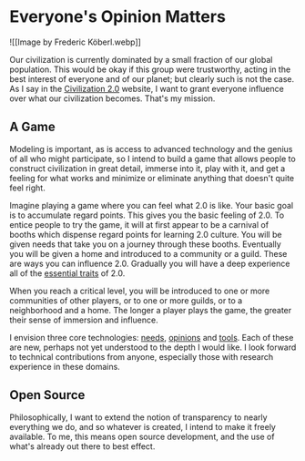 # Everyone's Opinion Matters

![[Image by Frederic Köberl.webp]]

Our civilization is currently dominated by a small fraction of our global population. This would be okay if this group were trustworthy, acting in the best interest of everyone and of our planet; but clearly such is not the case. As I say in the [Civilization 2.0](http://wiki.civilization2.org/) website, I want to grant everyone influence over what our civilization becomes. That's my mission.

## A Game

Modeling is important, as is access to advanced technology and the genius of all who might participate, so I intend to build a game that allows people to construct civilization in great detail, immerse into it, play with it, and get a feeling for what works and minimize or eliminate anything that doesn't quite feel right.
  
Imagine playing a game where you can feel what 2.0 is like. Your basic goal is to accumulate regard points. This gives you the basic feeling of 2.0. To entice people to try the game, it will at first appear to be a carnival of booths which dispense regard points for learning 2.0 culture. You will be given needs that take you on a journey through these booths. Eventually you will be given a home and introduced to a community or a guild. These are ways you can influence 2.0. Gradually you will have a deep experience all of the [essential traits](https://wiki.civilization2.org/qualities) of 2.0.

When you reach a critical level, you will be introduced to one or more communities of other players, or to one or more guilds, or to a neighborhood and a home. The longer a player plays the game, the greater their sense of immersion and influence.

I envision three core technologies: [needs](https://wiki.game.civilization2.org/needs), [opinions](https://wiki.game.civilization2.org/opinions) and [tools](https://wiki.game.civilization2.org/tools). Each of these are new, perhaps not yet understood to the depth I would like. I look forward to technical contributions from anyone, especially those with research experience in these domains.

## Open Source

Philosophically, I want to extend the notion of transparency to nearly everything we do, and so whatever is created, I intend to make it freely available. To me, this means open source development, and the use of what's already out there to best effect.
